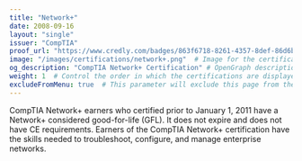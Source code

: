 ```yaml
---
title: "Network+"
date: 2008-09-16
layout: "single"
issuer: "CompTIA"
proof_url: "https://www.credly.com/badges/863f6718-8261-4357-8def-86d6b81fe635/public_url"
image: "/images/certifications/network+.png"  # Image for the certification
og_description: "CompTIA Network+ Certification" # OpenGraph description for this page
weight: 1  # Control the order in which the certifications are displayed
excludeFromMenu: true  # This parameter will exclude this page from the menu
---
```

CompTIA Network+ earners who certified prior to January 1, 2011 have a Network+ considered
good-for-life (GFL). It does not expire and does not have CE requirements. Earners of the
CompTIA Network+ certification have the skills needed to troubleshoot, configure, and manage
enterprise networks.
